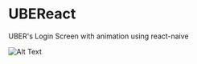 # UBEReact
UBER's Login Screen with animation using react-naive


![Alt Text](https://media.giphy.com/media/1wrAchRA5RtgI5X6lt/giphy.gif)
